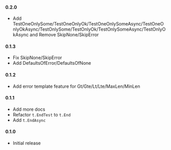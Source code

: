 #### 0.2.0
* Add TestOneOnlySome/TestOneOnlyOk/TestOneOnlySomeAsync/TestOneOnlyOkAsync/TestOnlySome/TestOnlyOk/TestOnlySomeAsync/TestOnlyOkAsync and Remove SkipNone/SkipError

#### 0.1.3
* Fix SkipNone/SkipError
* Add DefaultsOfError/DefaultsOfNone

#### 0.1.2
* Add error template feature for Gt/Gte/Lt/Lte/MaxLen/MinLen

#### 0.1.1
* Add more docs
* Refactor `t.EndTest` to `t.End`
* Add `t.EndAsync`

#### 0.1.0
* Initial release
